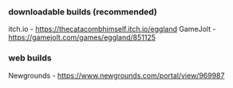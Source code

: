 ### downloadable builds (recommended)

itch.io - https://thecatacombhimself.itch.io/eggland
GameJolt - https://gamejolt.com/games/eggland/851125

### web builds

Newgrounds - https://www.newgrounds.com/portal/view/969987